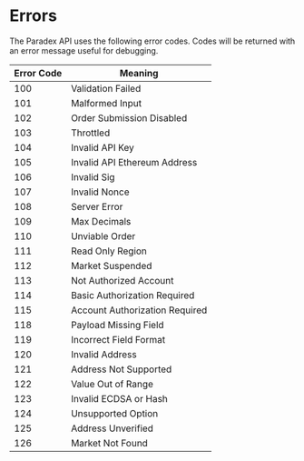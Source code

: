 # Errors

The Paradex API uses the following error codes. Codes will be returned with an error message useful for debugging.


Error Code | Meaning
---------- | -------
100 | Validation Failed
101 | Malformed Input
102 | Order Submission Disabled
103 | Throttled
104 | Invalid API Key
105 | Invalid API Ethereum Address
106 | Invalid Sig
107 | Invalid Nonce
108 | Server Error
109 | Max Decimals
110 | Unviable Order
111 | Read Only Region
112 | Market Suspended
113 | Not Authorized Account
114 | Basic Authorization Required
115 | Account Authorization Required
118 | Payload Missing Field
119 | Incorrect Field Format
120 | Invalid Address
121 | Address Not Supported
122 | Value Out of Range
123 | Invalid ECDSA or Hash
124 | Unsupported Option
125 | Address Unverified
126 | Market Not Found
